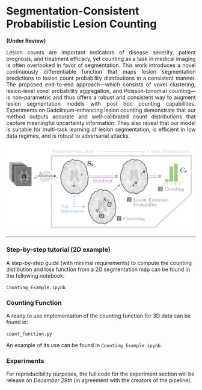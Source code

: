 # Segmentation-Consistent Probabilistic Lesion Counting 
**(Under Review)**

<div style="text-align: justify">
Lesion counts are important indicators of disease severity, patient prognosis, and treatment efficacy, yet counting as a task in medical imaging is often overlooked in favor of segmentation. This work introduces a novel continuously differentiable function that maps lesion segmentation predictions to lesion count probability distributions in a consistent manner. The proposed end-to-end approach—which consists of voxel clustering, lesion-level voxel probability aggregation, and Poisson-binomial counting—is non-parametric and thus offers a robust and consistent way to augment lesion segmentation models with post hoc counting capabilities. Experiments on Gadolinium-enhancing lesion counting demonstrate that our method outputs accurate and well-calibrated count distributions that capture meaningful uncertainty information. They also reveal that our model is suitable for multi-task learning of lesion segmentation, is efficient in low data regimes, and is robust to adversarial attacks.
</div>

![Overview](images/OverviewImage.png)


---
### Step-by-step tutorial (2D example)

A step-by-step guide (with minimal requirements) to compute the counting distibution and loss function from a 2D segmentation map can be found in the following notebook:


```
Counting_Example.ipynb 
```

### Counting Function

A ready to use implementation of the counting function for 3D data can be found in: 

```
count_function.py
```

An example of its use can be found in ```Counting_Example.ipynb```.


### Experiments

For reproducibility purposes, the full code for the experiment section will be release on *December 29th* (in agreement with the creators of the pipeline).



